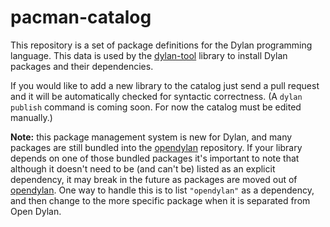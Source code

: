 # pacman-catalog

This repository is a set of package definitions for the Dylan programming
language. This data is used by the
[dylan-tool](https://github.com/dylan-lang/dylan-tool) library to install Dylan
packages and their dependencies.

If you would like to add a new library to the catalog just send a pull request
and it will be automatically checked for syntactic correctness.  (A `dylan
publish` command is coming soon. For now the catalog must be edited manually.)

**Note:** this package management system is new for Dylan, and many packages are still
bundled into the [opendylan](https://github.com/dylan-lang/opendylan) repository.  If
your library depends on one of those bundled packages it's important to note that
although it doesn't need to be (and can't be) listed as an explicit dependency, it may
break in the future as packages are moved out of
[opendylan](https://github.com/dylan-lang/opendylan). One way to handle this is to list
`"opendylan"` as a dependency, and then change to the more specific package when it is
separated from Open Dylan.

